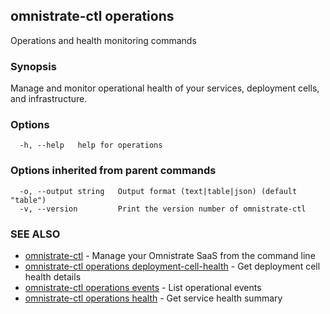 ## omnistrate-ctl operations

Operations and health monitoring commands

### Synopsis

Manage and monitor operational health of your services, deployment cells, and infrastructure.

### Options

```
  -h, --help   help for operations
```

### Options inherited from parent commands

```
  -o, --output string   Output format (text|table|json) (default "table")
  -v, --version         Print the version number of omnistrate-ctl
```

### SEE ALSO

* [omnistrate-ctl](omnistrate-ctl.md)	 - Manage your Omnistrate SaaS from the command line
* [omnistrate-ctl operations deployment-cell-health](omnistrate-ctl_operations_deployment-cell-health.md)	 - Get deployment cell health details
* [omnistrate-ctl operations events](omnistrate-ctl_operations_events.md)	 - List operational events
* [omnistrate-ctl operations health](omnistrate-ctl_operations_health.md)	 - Get service health summary

